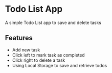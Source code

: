 # Todo List App

A simple Todo List app to save and delete tasks

## Features

- Add new task
- Click left to mark task as completed
- Click right to delete a task
- Using Local Storage to save and retrieve todos
